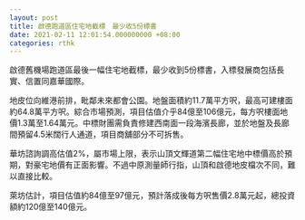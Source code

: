 ```yaml
---
layout: post
title: 啟德跑道區住宅地截標　最少收5份標書
date: 2021-02-11 12:01:54.000000000 +08:00
categories: rthk
---
```


啟德舊機場跑道區最後一幅住宅地截標，最少收到5份標書，入標發展商包括長實、信置同嘉華國際。

地皮位向維港前排，毗鄰未來都會公園。地盤面積約11.7萬平方呎，最高可建樓面約64.8萬平方呎。綜合市場預測，項目估值介乎84億至106億元，每方呎樓面地價1.3萬至1.64萬元。中標財團需負責修建西南面一段海濱長廊，並於地盤及長廊間預留4.5米闊行人通道，項目商舖部分不可拆售。

華坊諮詢調高估值2%，屬市場上限，表示山頂文輝道第二幅住宅地中標價高於預期，對豪宅地價有正面影響。不過中原測量師行指，山頂和啟德地皮檔次不同，難以直接比較。

萊坊估計，項目估值約84億至97億元，預計落成後每方呎售價2.8萬元起，總投資額約120億至140億元。
